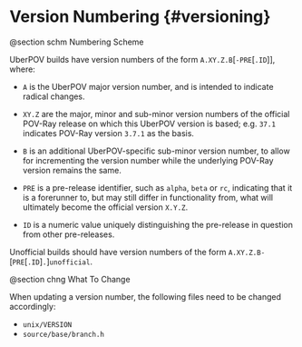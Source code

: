 # Version Numbering {#versioning}

@section schm       Numbering Scheme

UberPOV builds have version numbers of the form `A.XY.Z.B`[`-PRE`[`.ID`]], where:

  - `A` is the UberPOV major version number, and is intended to indicate radical changes.
  - `XY.Z` are the major, minor and sub-minor version numbers of the official POV-Ray release on which this UberPOV
    version is based; e.g. `37.1` indicates POV-Ray version `3.7.1` as the basis.
  - `B` is an additional UberPOV-specific sub-minor version number, to allow for incrementing the version number while
    the underlying POV-Ray version remains the same.

  - `PRE` is a pre-release identifier, such as `alpha`, `beta` or `rc`, indicating that it is a forerunner to, but may
    still differ in functionality from, what will ultimately become the official version `X.Y.Z`.
  - `ID` is a numeric value uniquely distinguishing the pre-release in question from other pre-releases.

Unofficial builds should have version numbers of the form `A.XY.Z.B-`[`PRE`[`.ID`]`.`]`unofficial`.


@section chng       What To Change

When updating a version number, the following files need to be changed accordingly:

  - `unix/VERSION`
  - `source/base/branch.h`
